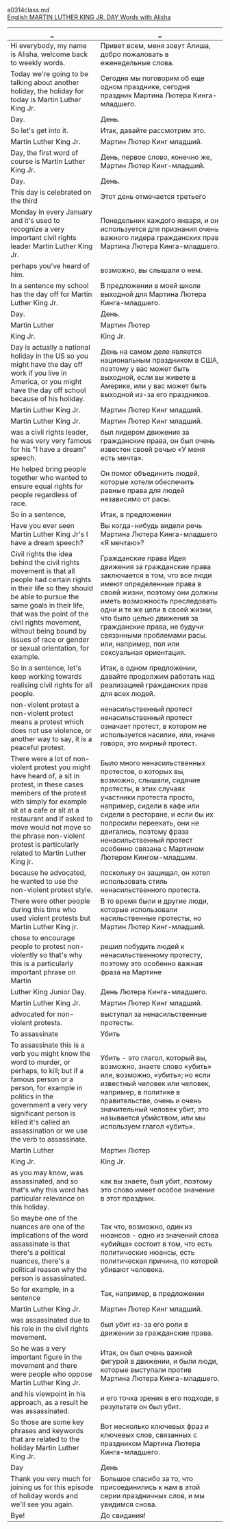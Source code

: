 a0314class.md  
[English MARTIN LUTHER KING JR. DAY Words with Alisha](https://www.youtube.com/watch?v=8AI6gGjw1O4)  




_|_
--|--
Hi everybody, my name is Alisha, welcome back to weekly words.|Привет всем, меня зовут Алиша, добро пожаловать в еженедельные слова.
Today we're going to be talking about another holiday, the holiday for today is Martin Luther King Jr.|Сегодня мы поговорим об еще одном празднике, сегодня праздник Мартина Лютера Кинга-младшего.
Day.|День.
So let's get into it.|Итак, давайте рассмотрим это.
Martin Luther King Jr.|Мартин Лютер Кинг младший.
Day, the first word of course is Martin Luther King Jr.|День, первое слово, конечно же, Мартин Лютер Кинг-младший.
Day.|День.
This day is celebrated on the third|Этот день отмечается третьего
Monday in every January and it's used to recognize a very important civil rights leader Martin Luther King Jr.|Понедельник каждого января, и он используется для признания очень важного лидера гражданских прав Мартина Лютера Кинга-младшего.
perhaps you've heard of him.|возможно, вы слышали о нем.
In a sentence my school has the day off for Martin Luther King Jr.|В предложении в моей школе выходной для Мартина Лютера Кинга-младшего.
Day.|День.
Martin Luther|Мартин Лютер
King Jr.|King Jr.
Day is actually a national holiday in the US so you might have the day off work if you live in America, or you might have the day off school because of his holiday.|День на самом деле является национальным праздником в США, поэтому у вас может быть выходной, если вы живете в Америке, или у вас может быть выходной из-за его праздников.
Martin Luther King Jr.|Мартин Лютер Кинг младший.
Martin Luther King Jr.|Мартин Лютер Кинг младший.
was a civil rights leader, he was very very famous for his "I have a dream" speech.|был лидером движения за гражданские права, он был очень известен своей речью «У меня есть мечта».
He helped bring people together who wanted to ensure equal rights for people regardless of race.|Он помог объединить людей, которые хотели обеспечить равные права для людей независимо от расы.
So in a sentence,|Итак, в предложении
Have you ever seen Martin Luther King Jr's I have a dream speech?|Вы когда-нибудь видели речь Мартина Лютера Кинга-младшего «Я мечтаю»?
Civil rights the idea behind the civil rights movement is that all people had certain rights in their life so they should be able to pursue the same goals in their life, that was the point of the civil rights movement, without being bound by issues of race or gender or sexual orientation, for example.|Гражданские права Идея движения за гражданские права заключается в том, что все люди имеют определенные права в своей жизни, поэтому они должны иметь возможность преследовать одни и те же цели в своей жизни, что было целью движения за гражданские права, не будучи связанными проблемами расы. или, например, пол или сексуальная ориентация.
So in a sentence, let's keep working towards realising civil rights for all people.|Итак, в одном предложении, давайте продолжим работать над реализацией гражданских прав для всех людей.
non-violent protest a non-violent protest means a protest which does not use violence, or another way to say, it is a peaceful protest.|ненасильственный протест ненасильственный протест означает протест, в котором не используется насилие, или, иначе говоря, это мирный протест.
There were a lot of non-violent protest you might have heard of, a sit in protest, in these cases members of the protest with simply for example sit at a cafe or sit at a restaurant and if asked to move would not move so the phrase non-violent protest is particularly related to Martin Luther King jr.|Было много ненасильственных протестов, о которых вы, возможно, слышали, сидячие протесты, в этих случаях участники протеста просто, например, сидели в кафе или сидели в ресторане, и если бы их попросили переехать, они не двигались, поэтому фраза ненасильственный протест особенно связана с Мартином Лютером Кингом-младшим.
because he advocated, he wanted to use the non-violent protest style.|поскольку он защищал, он хотел использовать стиль ненасильственного протеста.
There were other people during this time who used violent protests but Martin Luther King jr.|В то время были и другие люди, которые использовали насильственные протесты, но Мартин Лютер Кинг-младший.
chose to encourage people to protest non-violently so that's why this is a particularly important phrase on Martin|решил побудить людей к ненасильственному протесту, поэтому это особенно важная фраза на Мартине
Luther King Junior Day.|День Лютера Кинга-младшего.
Martin Luther King Jr.|Мартин Лютер Кинг младший.
advocated for non-violent protests.|выступал за ненасильственные протесты.
To assassinate|Убить
To assassinate this is a verb you might know the word to murder, or perhaps, to kill; but if a famous person or a person, for example in politics in the government a very very significant person is killed it's called an assassination or we use the verb to assassinate.|Убить - это глагол, который вы, возможно, знаете слово «убить» или, возможно, «убить»; но если известный человек или человек, например, в политике в правительстве, очень и очень значительный человек убит, это называется убийством, или мы используем глагол «убить».
Martin Luther|Мартин Лютер
King Jr.|King Jr.
as you may know, was assassinated, and so that's why this word has particular relevance on this holiday.|как вы знаете, был убит, поэтому это слово имеет особое значение в этот праздник.
So maybe one of the nuances are one of the implications of the word assassinate is that there's a political nuances, there's a political reason why the person is assassinated.|Так что, возможно, один из нюансов - одно из значений слова «убийца» состоит в том, что есть политические нюансы, есть политическая причина, по которой убивают человека.
So for example, in a sentence|Так, например, в предложении
Martin Luther King Jr.|Мартин Лютер Кинг младший.
was assassinated due to his role in the civil rights movement.|был убит из-за его роли в движении за гражданские права.
So he was a very important figure in the movement and there were people who oppose Martin Luther King Jr.|Итак, он был очень важной фигурой в движении, и были люди, которые выступали против Мартина Лютера Кинга-младшего.
and his viewpoint in his approach, as a result he was assassinated.|и его точка зрения в его подходе, в результате он был убит.
So those are some key phrases and keywords that are related to the holiday Martin Luther King Jr.|Вот несколько ключевых фраз и ключевых слов, связанных с праздником Мартина Лютера Кинга-младшего.
Day|День
Thank you very much for joining us for this episode of holiday words and we'll see you again.|Большое спасибо за то, что присоединились к нам в этой серии праздничных слов, и мы увидимся снова.
Bye!|До свидания!
